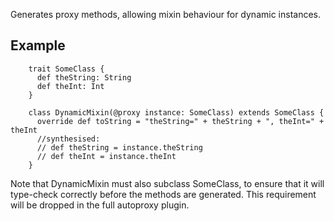Generates proxy methods, allowing mixin behaviour for dynamic instances.

Example
-------

        trait SomeClass {
          def theString: String
          def theInt: Int
        }

        class DynamicMixin(@proxy instance: SomeClass) extends SomeClass {
          override def toString = "theString=" + theString + ", theInt=" + theInt
          //synthesised:
          // def theString = instance.theString
          // def theInt = instance.theInt
        }

Note that DynamicMixin must also subclass SomeClass, to ensure that it will type-check correctly before the methods are generated.  This requirement will be dropped in the full autoproxy plugin.
